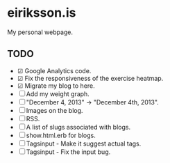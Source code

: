 eiriksson.is
============

My personal webpage.

## TODO

  * ☑ Google Analytics code.
  * ☑ Fix the responsiveness of the exercise heatmap.
  * ☑ Migrate my blog to here.
  * ☐ Add my weight graph.
  * ☐ "December 4, 2013" -> "December 4th, 2013". 
  * ☐ Images on the blog.
  * ☐ RSS.
  * ☐ A list of slugs associated with blogs.
  * ☐ show.html.erb for blogs.
  * ☐ Tagsinput - Make it suggest actual tags.
  * ☐ Tagsinput - Fix the input bug.
